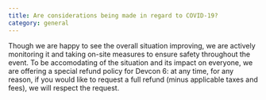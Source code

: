```yaml
---
title: Are considerations being made in regard to COVID-19?
category: general
---
```


Though we are happy to see the overall situation improving, we are actively monitoring it and taking on-site measures to ensure safety throughout the event. To be accomodating of the situation and its impact on everyone, we are offering a special refund policy for Devcon 6: at any time, for any reason, if you would like to request a full refund (minus applicable taxes and fees), we will respect the request.
